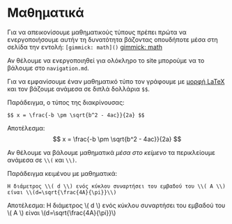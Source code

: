 # Μαθηματικά

Για να απεικονίσουμε μαθηματικούς τύπους πρέπει πρώτα να ενεργοποιήσουμε αυτήν τη δυνατότητα βάζοντας οπουδήποτε μέσα στη σελίδα την εντολή: `[gimmick: math]()`
[gimmick: math]()

Αν θέλουμε να ενεργοποιηθεί για ολόκληρο το site μπορούμε να το βάλουμε στο `navigation.md`.

Για να εμφανίσουμε έναν μαθηματικό τύπο τον γράφουμε με [μορφή LaTeX](https://en.wikibooks.org/wiki/LaTeX/Mathematics) και τον βάζουμε ανάμεσα σε διπλά δολλάρια `$$`.

Παράδειγμα, ο τύπος της διακρίνουσας:
```
$$ x = \frac{-b \pm \sqrt{b^2 - 4ac}}{2a} $$
```
Αποτέλεσμα:
$$ x = \frac{-b \pm \sqrt{b^2 - 4ac}}{2a} $$

Αν θέλουμε να βάλουμε μαθηματικά *μέσα στο κείμενο* τα περικλείουμε ανάμεσα σε `\\(` και `\\)`.

Παράδειγμα κειμένου με μαθηματικά:

```
Η διάμετρος \\( d \\) ενός κύκλου συναρτήσει του εμβαδού του \\( A \\) είναι \\(d=\sqrt{\frac{4A}{\pi}}\\)
```

Αποτέλεσμα:
Η διάμετρος \\( d \\) ενός κύκλου συναρτήσει του εμβαδού του \\( A \\) είναι \\(d=\sqrt{\frac{4A}{\pi}}\\)
